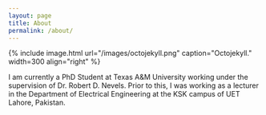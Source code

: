 ```yaml
---
layout: page
title: About
permalink: /about/
---
```


{% include image.html url="/images/octojekyll.png" caption="Octojekyll." width=300 align="right" %}

I am currently a PhD Student at Texas A&M University working under the supervision of Dr. Robert D. Nevels. Prior to this, I was working as a lecturer in the Department of Electrical Engineering at the KSK campus of UET Lahore, Pakistan.
